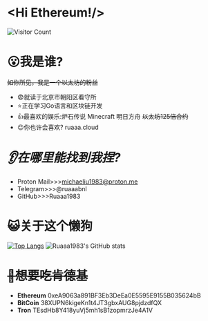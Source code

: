 # <Hi Ethereum!/>
![Visitor Count](https://profile-counter.glitch.me/Ruaaa1983/count.svg)
# :open_mouth:我是谁?
~~如你所见，我是一个以太坊的粉丝~~
- :fearful:就读于北京市朝阳区看守所
- :star:正在学习Go语言和区块链开发
- :thumbsup:最喜欢的娱乐:炉石传说 Minecraft 明日方舟 ~~以太坊125倍合约~~
- :wink:你也许会喜欢? ruaaa.cloud
# *:ear:在哪里能找到我捏?*
- Proton Mail>>>michaeliu1983@proton.me
- Telegram>>>@ruaaabnl
- GitHub>>>Ruaaa1983
# **:smiley_cat:关于这个懒狗**
[![Top Langs](https://github-readme-stats.vercel.app/api/top-langs/?username=Ruaaa1983)](https://github.com/Ruaaa1983)
![Ruaaa1983's GitHub stats](https://github-readme-stats.vercel.app/api?username=Ruaaa1983&show_icons=true&theme=tokyonight)
# ~~:kiss:想要吃肯德基~~
- **Ethereum** 0xeA9063a891BF3Eb3DeEa0E5595E9155B035624bB
- **BitCoin**  38XUPN6kigeKn1t4JT3gbxAUG8pjdzdfQX
- **Tron**     TEsdHb8Y418yuVj5mh1sB1zopmrzJe4A1V

